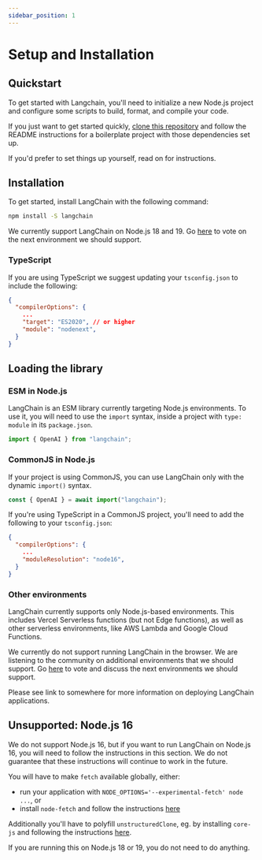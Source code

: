 ```yaml
---
sidebar_position: 1
---
```


# Setup and Installation

## Quickstart

To get started with Langchain, you'll need to initialize a new Node.js project and configure some scripts to build, format, and compile your code.

If you just want to get started quickly, [clone this repository](https://github.com/domeccleston/langchain-ts-starter) and follow the README instructions for a boilerplate project with those dependencies set up.

If you'd prefer to set things up yourself, read on for instructions.

## Installation

To get started, install LangChain with the following command:

```bash npm2yarn
npm install -S langchain
```

We currently support LangChain on Node.js 18 and 19. Go [here](https://github.com/hwchase17/langchainjs/discussions/152) to vote on the next environment we should support.

### TypeScript

If you are using TypeScript we suggest updating your `tsconfig.json` to include the following:

```json
{
  "compilerOptions": {
    ...
    "target": "ES2020", // or higher
    "module": "nodenext",
  }
}
```

## Loading the library

### ESM in Node.js

LangChain is an ESM library currently targeting Node.js environments. To use it, you will need to use the `import` syntax, inside a project with `type: module` in its `package.json`.

```typescript
import { OpenAI } from "langchain";
```

### CommonJS in Node.js

If your project is using CommonJS, you can use LangChain only with the dynamic `import()` syntax.

```typescript
const { OpenAI } = await import("langchain");
```

If you're using TypeScript in a CommonJS project, you'll need to add the following to your `tsconfig.json`:

```json
{
  "compilerOptions": {
    ...
    "moduleResolution": "node16",
  }
}
```

### Other environments

LangChain currently supports only Node.js-based environments. This includes Vercel Serverless functions (but not Edge functions), as well as other serverless environments, like AWS Lambda and Google Cloud Functions.

We currently do not support running LangChain in the browser. We are listening to the community on additional environments that we should support. Go [here](https://github.com/hwchase17/langchainjs/discussions/152) to vote and discuss the next environments we should support.

Please see link to somewhere for more information on deploying LangChain applications.

## Unsupported: Node.js 16

We do not support Node.js 16, but if you want to run LangChain on Node.js 16, you will need to follow the instructions in this section. We do not guarantee that these instructions will continue to work in the future.

You will have to make `fetch` available globally, either:

- run your application with `NODE_OPTIONS='--experimental-fetch' node ...`, or
- install `node-fetch` and follow the instructions [here](https://github.com/node-fetch/node-fetch#providing-global-access)

Additionally you'll have to polyfill `unstructuredClone`, eg. by installing `core-js` and following the instructions [here](https://github.com/zloirock/core-js).

If you are running this on Node.js 18 or 19, you do not need to do anything.
